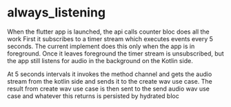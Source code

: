 # always_listening
When the flutter app is launched, the api calls counter bloc does all the work
First it subscribes to a timer stream which executes events every 5 seconds.
The current implement does this only when the app is in foreground. Once it leaves
foreground the timer stream is unsubscribed, but the app still listens for audio
in the background on the Kotlin side.

At 5 seconds intervals it invokes the method channel and gets the audio stream from the
kotlin side and sends it to the create wav use case. The result from create wav use case 
is then sent to the send audio wav use case and whatever this returns is persisted by hydrated bloc
